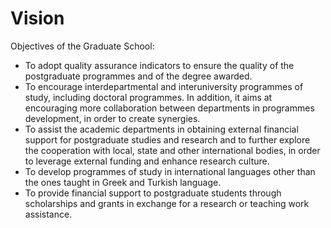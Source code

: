 # Vision

Objectives of the Graduate School:

* To adopt quality assurance indicators to ensure the quality of the postgraduate programmes and of the degree awarded.
* To encourage interdepartmental and interuniversity programmes of study, including doctoral programmes. In addition, it aims at encouraging more collaboration between departments in programmes development, in order to create synergies.
* To assist the academic departments in obtaining external financial support for postgraduate studies and research and to further explore the cooperation with local, state and other international bodies, in order to leverage external funding and enhance research culture.
* To develop programmes of study in international languages other than the ones taught in Greek and Turkish language.
* To provide financial support to postgraduate students through scholarships and grants in exchange for a research or teaching work assistance.